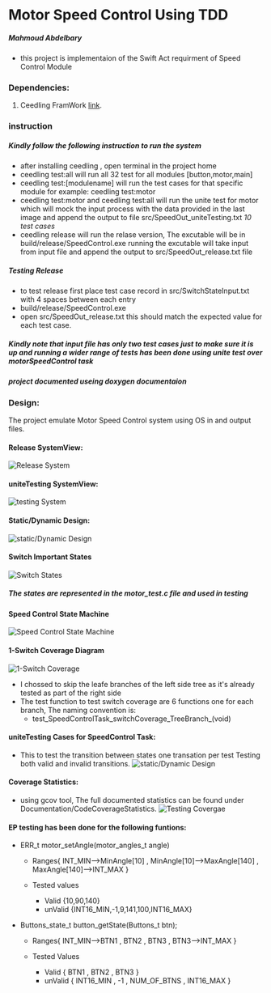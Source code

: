# Motor Speed Control Using TDD
##### Mahmoud Abdelbary
* this project is implementaion of the Swift Act requirment of Speed Control Module 


### Dependencies:
1. Ceedling FramWork [link](http://www.throwtheswitch.org/ceedling).


### instruction
##### Kindly follow the following instruction to run the system
*   after installing ceedling , open terminal in the project home
*   ceedling test:all will run all 32 test for all modules [button,motor,main]
*   ceedling test:[modulename] will run the test cases for that specific module for example: ceedling test:motor
*   ceedling test:motor and ceedling test:all will run the unite test for motor which will mock the input process with the data provided in the last image 
    and append the output to file src/SpeedOut_uniteTesting.txt  _10 test cases_
*   ceedling release will run the relase version, The excutable will be in build/release/SpeedControl.exe 
    running the excutable will take input from input file and append the output to src/SpeedOut_release.txt file

##### Testing Release
*   to test release first place test case record in src/SwitchStateInput.txt with 4 spaces between each entry
*   build/release/SpeedControl.exe
*   open src/SpeedOut_release.txt this should match the expected value for each test case.


##### Kindly note that input file has only two test cases just to make sure it is up and running a wider range of tests has been done using unite test over motorSpeedControl task
##### project documented useing doxygen documentaion 
### Design:
The project emulate Motor Speed Control system using OS in and output files.

#### Release SystemView:
![Release System](W:\scienceAndStuff\projects&code\vaccum_Cleaner\Vaccum_Cleaner\Images\SystemView.PNG)

#### uniteTesting SystemView:
![testing System](W:\scienceAndStuff\projects&code\vaccum_Cleaner\Vaccum_Cleaner\Images\systemTestView.PNG)

#### Static/Dynamic Design:
![static/Dynamic Design](W:\scienceAndStuff\projects&code\vaccum_Cleaner\Vaccum_Cleaner\Images\Static_dynamic.PNG)


#### Switch Important States
![Switch States](W:\scienceAndStuff\projects&code\vaccum_Cleaner\Vaccum_Cleaner\Images\StatesTable.PNG)

##### The states are represented in the motor_test.c file and used in testing

#### Speed Control State Machine
![Speed Control State Machine](W:\scienceAndStuff\projects&code\vaccum_Cleaner\Vaccum_Cleaner\Images\StateMachine.PNG)

#### 1-Switch Coverage Diagram
![1-Switch Coverage](W:\scienceAndStuff\projects&code\vaccum_Cleaner\Vaccum_Cleaner\Images\1-SwCoverage.PNG)

* I chossed to skip the leafe branches of the left side tree as it's already tested as part of the right side
* The test function to test switch coverage are 6 functions one for each branch, The naming convention is:
    * test_SpeedControlTask_switchCoverage_Tree<BranchNumber>Branch_<Sequence>(void)
#### uniteTesting Cases for SpeedControl Task:
* This to test the transition between states one transation per test Testing both valid and invalid transitions.
![static/Dynamic Design](W:\scienceAndStuff\projects&code\vaccum_Cleaner\Vaccum_Cleaner\Images\TestsPNG.PNG)

#### Coverage Statistics:
* using gcov tool, The full documented statistics can be found under Documentation/CodeCoverageStatistics.
![Testing Covergae](W:\scienceAndStuff\projects&code\vaccum_Cleaner\Vaccum_Cleaner\Images\CoverageRate.PNG)


#### EP testing has been done for the following funtions:
* ERR_t motor_setAngle(motor_angles_t angle)
    * Ranges{ INT_MIN-->MinAngle[10] , MinAngle[10]-->MaxAngle[140] , MaxAngle[140]-->INT_MAX }

    * Tested values 
        * Valid {10,90,140}
        * unValid {INT16_MIN,-1,9,141,100,INT16_MAX}



* Buttons_state_t button_getState(Buttons_t btn);
    * Ranges{ INT_MIN-->BTN1 , BTN2 , BTN3 , BTN3-->INT_MAX } 


    * Tested Values
        * Valid { BTN1 , BTN2 , BTN3 }
        * unValid { INT16_MIN , -1 , NUM_OF_BTNS , INT16_MAX }
